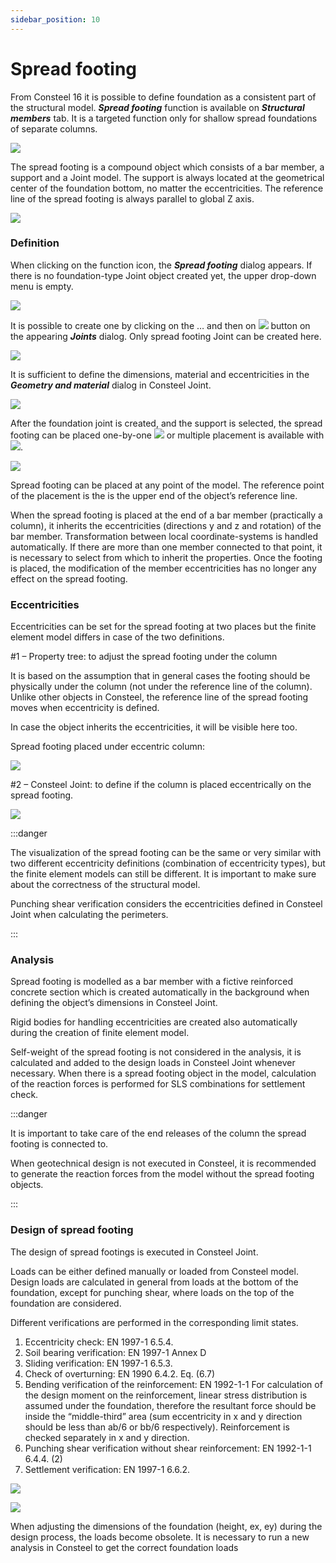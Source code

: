 ```yaml
---
sidebar_position: 10
---
```

# Spread footing

From Consteel 16 it is possible to define foundation as a consistent part of the structural model. **_Spread footing_** function is available on **_Structural members_** tab. It is a targeted function only for shallow spread foundations of separate columns.

<!-- /wp:paragraph -->

<!-- wp:image {"align":"center","id":44437,"sizeSlug":"full","linkDestination":"none"} -->

![](./img/wp-content-uploads-2023-01-image-2.png)

<!-- /wp:image -->

<!-- wp:paragraph -->

The spread footing is a compound object which consists of a bar member, a support and a Joint model. The support is always located at the geometrical center of the foundation bottom, no matter the eccentricities. The reference line of the spread footing is always parallel to global Z axis.

<!-- /wp:paragraph -->

<!-- wp:image {"align":"center","id":44444,"sizeSlug":"full","linkDestination":"none"} -->

![](./img/wp-content-uploads-2023-01-image-3.png)

<!-- /wp:image -->

<!-- wp:heading {"level":3} -->

### Definition

<!-- /wp:heading -->

<!-- wp:paragraph -->

When clicking on the function icon, the **_Spread footing_** dialog appears. If there is no foundation-type Joint object created yet, the upper drop-down menu is empty.

<!-- /wp:paragraph -->

<!-- wp:image {"align":"center","id":44451,"width":476,"height":260,"sizeSlug":"full","linkDestination":"none"} -->

![](./img/wp-content-uploads-2023-01-image-4.png)

<!-- /wp:image -->

<!-- wp:paragraph -->

It is possible to create one by clicking on the … and then on ![](./img/wp-content-uploads-2022-12-JointCreateIcon.png) button on the appearing **_Joints_** dialog. Only spread footing Joint can be created here.

<!-- /wp:paragraph -->

<!-- wp:image {"align":"center","id":44465,"width":857,"height":149,"sizeSlug":"full","linkDestination":"none"} -->

![](./img/wp-content-uploads-2023-01-image-5.png)

<!-- /wp:image -->

<!-- wp:paragraph -->

It is sufficient to define the dimensions, material and eccentricities in the **_Geometry and material_** dialog in Consteel Joint.

<!-- /wp:paragraph -->

<!-- wp:image {"align":"center","id":44472,"width":615,"height":530,"sizeSlug":"full","linkDestination":"none"} -->

![](./img/wp-content-uploads-2023-01-image-6.png)

<!-- /wp:image -->

<!-- wp:paragraph -->

After the foundation joint is created, and the support is selected, the spread footing can be placed one-by-one ![](./img/wp-content-uploads-2022-12-Pencil_icon.png) or multiple placement is available with ![](./img/wp-content-uploads-2022-12-Arrow_icon.png).

<!-- /wp:paragraph -->

<!-- wp:image {"align":"center","id":44493,"width":473,"height":258,"sizeSlug":"full","linkDestination":"none"} -->

![](./img/wp-content-uploads-2023-01-image-7.png)

<!-- /wp:image -->

<!-- wp:paragraph -->

Spread footing can be placed at any point of the model. The reference point of the placement is the is the upper end of the object’s reference line.

<!-- /wp:paragraph -->

<!-- wp:paragraph -->

When the spread footing is placed at the end of a bar member (practically a column), it inherits the eccentricities (directions y and z and rotation) of the bar member. Transformation between local coordinate-systems is handled automatically. If there are more than one member connected to that point, it is necessary to select from which to inherit the properties. Once the footing is placed, the modification of the member eccentricities has no longer any effect on the spread footing.

<!-- /wp:paragraph -->

<!-- wp:heading {"level":3} -->

### Eccentricities

<!-- /wp:heading -->

<!-- wp:paragraph -->

Eccentricities can be set for the spread footing at two places but the finite element model differs in case of the two definitions.

<!-- /wp:paragraph -->

<!-- wp:paragraph -->

\#1 – Property tree: to adjust the spread footing under the column

<!-- /wp:paragraph -->

<!-- wp:paragraph -->

It is based on the assumption that in general cases the footing should be physically under the column (not under the reference line of the column). Unlike other objects in Consteel, the reference line of the spread footing moves when eccentricity is defined.

<!-- /wp:paragraph -->

<!-- wp:paragraph -->

In case the object inherits the eccentricities, it will be visible here too.

<!-- /wp:paragraph -->

<!-- wp:paragraph -->

Spread footing placed under eccentric column:

<!-- /wp:paragraph -->

<!-- wp:image {"align":"center","id":44500,"width":1028,"height":330,"sizeSlug":"full","linkDestination":"none"} -->

![](./img/wp-content-uploads-2023-01-image-8.png)

<!-- /wp:image -->

<!-- wp:paragraph -->

\#2 – Consteel Joint: to define if the column is placed eccentrically on the spread footing.

<!-- /wp:paragraph -->

<!-- wp:image {"align":"center","id":44507,"width":1031,"height":303,"sizeSlug":"full","linkDestination":"none"} -->

![](./img/wp-content-uploads-2023-01-image-9.png)

<!-- /wp:image -->

<!-- wp:image {"align":"left","id":44536,"width":138,"height":147,"sizeSlug":"full","linkDestination":"none"} -->


:::danger

The visualization of the spread footing can be the same or very similar with two different eccentricity definitions (combination of eccentricity types), but the finite element models can still be different. It is important to make sure about the correctness of the structural model.

Punching shear verification considers the eccentricities defined in Consteel Joint when calculating the perimeters.

:::
<!-- /wp:paragraph -->

<!-- wp:paragraph -->

<!-- /wp:paragraph -->

<!-- wp:heading {"level":3} -->

### Analysis

<!-- /wp:heading -->

<!-- wp:paragraph -->

Spread footing is modelled as a bar member with a fictive reinforced concrete section which is created automatically in the background when defining the object’s dimensions in Consteel Joint.

<!-- /wp:paragraph -->

<!-- wp:paragraph -->

Rigid bodies for handling eccentricities are created also automatically during the creation of finite element model.

<!-- /wp:paragraph -->

<!-- wp:paragraph -->

Self-weight of the spread footing is not considered in the analysis, it is calculated and added to the design loads in Consteel Joint whenever necessary. When there is a spread footing object in the model, calculation of the reaction forces is performed for SLS combinations for settlement check.

<!-- /wp:paragraph -->

<!-- wp:paragraph -->

<!-- /wp:paragraph -->

<!-- wp:image {"align":"left","id":44544,"width":144,"height":153,"sizeSlug":"full","linkDestination":"none"} -->


<!-- /wp:image -->

<!-- wp:paragraph -->

:::danger

It is important to take care of the end releases of the column the spread footing is connected to.

<!-- /wp:paragraph -->

<!-- wp:paragraph -->

When geotechnical design is not executed in Consteel, it is recommended to generate the reaction forces from the model without the spread footing objects.

:::

<!-- /wp:paragraph -->

<!-- wp:paragraph -->

<!-- /wp:paragraph -->

<!-- wp:paragraph -->

<!-- /wp:paragraph -->

<!-- wp:paragraph -->

<!-- /wp:paragraph -->

<!-- wp:paragraph -->

<!-- /wp:paragraph -->

<!-- wp:heading {"level":3} -->

### Design of spread footing

<!-- /wp:heading -->

<!-- wp:paragraph -->

The design of spread footings is executed in Consteel Joint.

<!-- /wp:paragraph -->

<!-- wp:paragraph -->

Loads can be either defined manually or loaded from Consteel model. Design loads are calculated in general from loads at the bottom of the foundation, except for punching shear, where loads on the top of the foundation are considered.

<!-- /wp:paragraph -->

<!-- wp:paragraph -->

Different verifications are performed in the corresponding limit states.

<!-- /wp:paragraph -->

<!-- wp:list {"ordered":true,"type":"1"} -->

1. Eccentricity check: EN 1997-1 6.5.4.
2. Soil bearing verification: EN 1997-1 Annex D
3. Sliding verification: EN 1997-1 6.5.3.
4. Check of overturning: EN 1990 6.4.2. Eq. (6.7)
5. Bending verification of the reinforcement: EN 1992-1-1 For calculation of the design moment on the reinforcement, linear stress distribution is assumed under the foundation, therefore the resultant force should be inside the “middle-third” area (sum eccentricity in x and y direction should be less than ab/6 or bb/6 respectively). Reinforcement is checked separately in x and y direction.
6. Punching shear verification without shear reinforcement: EN 1992-1-1 6.4.4. (2)
7. Settlement verification: EN 1997-1 6.6.2.

<!-- /wp:list -->

<!-- wp:paragraph -->

<!-- /wp:paragraph -->

<!-- wp:image {"align":"center","id":44551,"sizeSlug":"large","linkDestination":"none"} -->

![](./img/wp-content-uploads-2023-01-image-15-1024x187.png)

<!-- /wp:image -->

<!-- wp:paragraph -->

<!-- /wp:paragraph -->

<!-- wp:image {"align":"left","id":44558,"width":142,"height":151,"sizeSlug":"full","linkDestination":"none"} -->

![](./img/wp-content-uploads-2023-01-image-16.png)

<!-- /wp:image -->

<!-- wp:paragraph -->

<!-- /wp:paragraph -->

<!-- wp:paragraph -->

<!-- /wp:paragraph -->

<!-- wp:paragraph -->

When adjusting the dimensions of the foundation (height, ex, ey) during the design process, the loads become obsolete. It is necessary to run a new analysis in Consteel to get the correct foundation loads

<!-- /wp:paragraph -->
